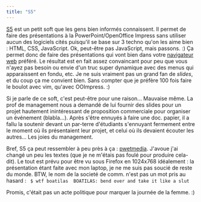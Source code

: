 ```yaml
---
title: "S5"
---
```


[S5](http://www.meyerweb.com/eric/tools/s5/) est un petit soft que les gens
bien informés connaissent. Il permet de faire des présentations à la
PowerPoint/OpenOffice Impress sans utiliser aucun des logiciels cités
puisqu'il se base sur 3 techno qu'on les aime bien : HTML, CSS, JavaScript.
Ok, peut-être pas JavaScript, mais passons. :) Ça permet donc de faire des
présentations qui vont bien dans votre [navigateur
web](http://www.mozilla.org/products/firefox/) préféré. Le résultat est en
fait assez convaincant pour peu que vous n'ayez pas besoin ou envie d'un truc
super dynamique avec des menus qui apparaissent en fondu, etc. Je ne suis
vraiment pas un grand fan de _slides_, et du coup ça me convient bien. Sans
compter que je préfère 100 fois faire le boulot avec vim, qu'avec OOImpress.
:)

Si je parle de ce soft, c'est peut-être pour une raison... Mauvaise même. La
prof de management nous a demandé de lui fournir des slides pour un projet
hautement inintéressant de proposition commerciale pour organiser un événement
(blabla...). Après s'être ennuyés à faire une doc. papier, il a fallu la
soutenir devant un par-terre d'étudiants s'ennuyant fermement entre le moment
où ils présentaient leur projet, et celui où ils devaient écouter les
autres... Les joies du management.

Bref, S5 ça peut ressembler à peu près à ça :
[pwetmedia](http://static.cyprio.net/wtf/misc/pwetmedia/index.html). J'avoue
j'ai changé un peu les textes (que je ne m'étais pas foulé pour produire
cela-dit). Le tout est prévu pour être vu sous Firefox en 1024x768 idéalement :
la présentation étant faite avec mon laptop, je ne me suis pas soucié de reste
du monde. BTW, le nom de la societé de comm. n'est pas un mot pris au hasard :
`  $ wtf boatilas  BOATILAS: bend over and take it like a slut  `

Promis, c'était pas un acte politique pour marquer la journée de la femme. :)

